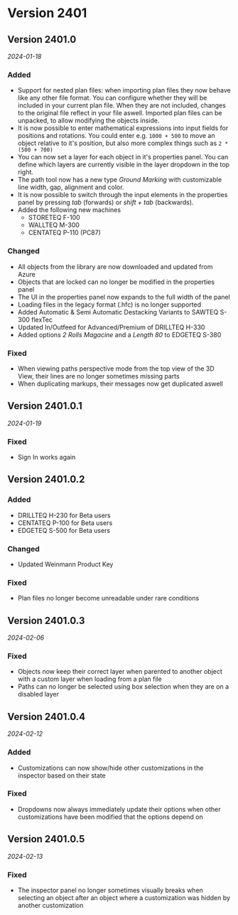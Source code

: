 # Version 2401

## Version 2401.0
_2024-01-18_

### Added

* Support for nested plan files: when importing plan files they now behave like any other file format. You can configure whether they will be included in your current plan file. When they are not included, changes to the original file reflect in your file aswell. Imported plan files can be unpacked, to allow modifying the objects inside.
* It is now possible to enter mathematical expressions into input fields for positions and rotations. You could enter e.g. `1000 + 500` to move an object relative to it's position, but also more complex things such as `2 * (500 + 700)`
* You can now set a layer for each object in it's properties panel. You can define which layers are currently visible in the layer dropdown in the top right.
* The path tool now has a new type _Ground Marking_ with customizable line width, gap, alignment and color.
* It is now possible to switch through the input elements in the properties panel by pressing _tab_ (forwards) or _shift + tab_ (backwards).
* Added the following new machines
    * STORETEQ F-100
    * WALLTEQ M-300
    * CENTATEQ P-110 (PC87)

### Changed

* All objects from the library are now downloaded and updated from Azure
* Objects that are locked can no longer be modified in the properties panel
* The UI in the properties panel now expands to the full width of the panel
* Loading files in the legacy format (.hfc) is no longer supported
* Added Automatic & Semi Automatic Destacking Variants to SAWTEQ S-300 flexTec
* Updated In/Outfeed for Advanced/Premium of DRILLTEQ H-330
* Added options _2 Rolls Magacine_ and a _Length 80_ to EDGETEQ S-380

### Fixed

* When viewing paths perspective mode from the top view of the 3D View, their lines are no longer sometimes missing parts
* When duplicating markups, their messages now get duplicated aswell

## Version 2401.0.1
_2024-01-19_

### Fixed

* Sign In works again

## Version 2401.0.2

### Added

* DRILLTEQ H-230 for Beta users
* CENTATEQ P-100 for Beta users
* EDGETEQ S-500 for Beta users

### Changed

* Updated Weinmann Product Key

### Fixed

* Plan files no longer become unreadable under rare conditions

## Version 2401.0.3
_2024-02-06_

### Fixed

* Objects now keep their correct layer when parented to another object with a custom layer when loading from a plan file
* Paths can no longer be selected using box selection when they are on a disabled layer

## Version 2401.0.4
_2024-02-12_

### Added

* Customizations can now show/hide other customizations in the inspector based on their state

### Fixed

* Dropdowns now always immediately update their options when other customizations have been modified that the options depend on

## Version 2401.0.5
_2024-02-13_

### Fixed

* The inspector panel no longer sometimes visually breaks when selecting an object after an object where a customization was hidden by another customization